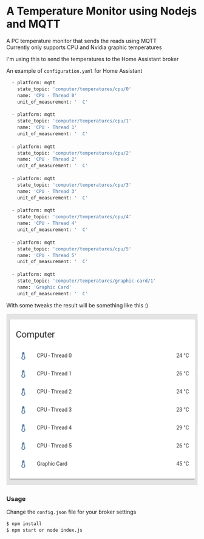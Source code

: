 # A Temperature Monitor using Nodejs and MQTT
A PC temperature monitor that sends the reads using MQTT <br/>
Currently only supports CPU and Nvidia graphic temperatures <br/>

I'm using this to send the temperatures to the Home Assistant broker


An example of `configuration.yaml` for Home Assistant
```bash
  - platform: mqtt
    state_topic: 'computer/temperatures/cpu/0'
    name: 'CPU - Thread 0'
    unit_of_measurement: '  C'

  - platform: mqtt
    state_topic: 'computer/temperatures/cpu/1'
    name: 'CPU - Thread 1'
    unit_of_measurement: '  C'

  - platform: mqtt
    state_topic: 'computer/temperatures/cpu/2'
    name: 'CPU - Thread 2'
    unit_of_measurement: '  C'

  - platform: mqtt
    state_topic: 'computer/temperatures/cpu/3'
    name: 'CPU - Thread 3'
    unit_of_measurement: '  C'

  - platform: mqtt
    state_topic: 'computer/temperatures/cpu/4'
    name: 'CPU - Thread 4'
    unit_of_measurement: '  C'

  - platform: mqtt
    state_topic: 'computer/temperatures/cpu/5'
    name: 'CPU - Thread 5'
    unit_of_measurement: '  C'

  - platform: mqtt
    state_topic: 'computer/temperatures/graphic-card/1'
    name: 'Graphic Card'
    unit_of_measurement: '  C'
```
With some tweaks the result will be something like this :)

![alt text](https://raw.githubusercontent.com/freakstatic/node-temperature-mqtt/master/result.png)    
    
### Usage
Change the `config.json` file for your broker settings
```bash
$ npm install
$ npm start or node index.js
```
    
